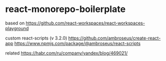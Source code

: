# react-monorepo-boilerplate

based on
https://github.com/react-workspaces/react-workspaces-playground

custom react-scripts (v 3.2.0)
https://github.com/ambroseus/create-react-app
https://www.npmjs.com/package/@ambroseus/react-scripts

related
https://habr.com/ru/company/yandex/blog/469021/
